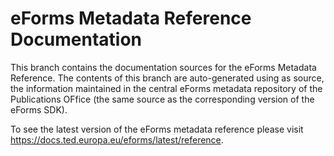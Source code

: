 # eForms Metadata Reference Documentation

This branch contains the documentation sources for the eForms Metadata Reference. The contents of this branch are auto-generated using as source, the information maintained in the central eForms metadata repository of the Publications OFfice (the same source as the corresponding version of the eForms SDK).

To see the latest version of the eForms metadata reference please visit https://docs.ted.europa.eu/eforms/latest/reference.